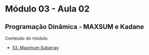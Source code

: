 # Módulo 03 - Aula 02
## Programação Dinâmica - MAXSUM e Kadane

Conteúdo do módulo:
- [53. Maximum Subarray](https://leetcode.com/problems/maximum-subarray/solutions/6271199/kadane-algorithm-by-fernamn-azj1/)
